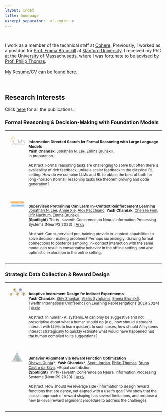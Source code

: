 ```yaml
---
layout: index
title: homepage
excerpt_separator:  <!--more-->
---
```


<style>

table {
  margin-bottom: 1rem;
  width: 100%;
  font-size: 85%;
  border: 0px solid $border-color;
  border-collapse: collapse;
}

td,
th {
  padding: 1rem .25rem;
  border: 0px solid $border-color;
}

th {
  text-align: left;
}

tbody tr:nth-child(odd) td,
tbody tr:nth-child(odd) th {
  background-color: transparent;
}

paper {
 color: #; 
 font-weight:bold;
}

</style>


<br>

<!--<img align="left" width=150px src="/images/dp.jpg"> -->

I work as a member of the technical staff at [Cohere](https://cohere.com/). Previously, I worked as a postdoc for [Prof. Emma Brunskill](https://cs.stanford.edu/people/ebrun/) at [Stanford University](https://www.stanford.edu/). 
I received my PhD at the [University of Massachusetts](https://www.umass.edu/), where I was fortunate to be advised by [Prof. Philip Thomas](https://people.cs.umass.edu/~pthomas/).
<br>  
My Resume/CV can be found [here](/docs/Resume.pdf). 

<br>


## Research Interests

Click [here](/publication) for all the publications.


### Formal Reasoning & Decision-Making with Foundation Models

<table width="100%" align="center" border="0" cellspacing="0" cellpadding="20">


<tr>
       <td width="14%"  valign="top">
            <img src="/images/publications/web_LEAN.png" alt="lean" style="vertical-align:top; width: 80%; margin:0px 10px; border-radius:0%"/> 
     </td>
     <td valign="top" width="85%">
          <p>
              <paper>Information Directed Search for Formal Reasoning with Large Language Models</paper>
              <br>  
              <b>Yash Chandak</b>,    
              <a href='https://jonathannlee.com/'>Jonathan N. Lee</a>,
              <a href='https://cs.stanford.edu/people/ebrun/'>Emma Brunskill</a>.
            <br>
       In preparation.
       <br><br>
       Abstract: Formal reasoning tasks are challenging to solve but often there is availability of rich feedback, unlike a scalar feedback in the classical RL setting. How do we combine LLMs and RL to obtain the best of both for long-horizon (formal) reasoning tasks like theorem proving and code generation?   
          </p>  
     </td>
   </tr> 
    
  <tr>
       <td width="14%"  valign="top">
            <img src="/images/publications/web_DPT.png" alt="DPT" style="vertical-align:top; width: 80%; margin:0px 10px; border-radius:0%"/> 
     </td>
     <td valign="top" width="85%">
          <p>
              <paper>Supervised Pretraining Can Learn In-Context Reinforcement Learning </paper>
              <br>  
              <a href='https://jonathannlee.com/'>Jonathan N. Lee</a>,
              <a href='https://anxie.github.io/'>Annie Xie</a>,
              <a href='https://www.aldopacchiano.ai/'>Aldo Pacchiano</a>,
              <b>Yash Chandak</b>,    
              <a href='https://ai.stanford.edu/~cbfinn/'>Chelsea Finn</a>,
              <a href='https://ofirnachum.github.io/'>Ofir Nachum</a>,
              <a href='https://cs.stanford.edu/people/ebrun/'>Emma Brunskill</a>.
            <br>
            <b>(Spotlight)</b> Thirty-seventh Conference on Neural Information Processing Systems (NeurIPS 2023) | <a href="https://arxiv.org/abs/2306.14892">Arxiv</a>
       <br><br>
       Abstract: Can supervised pre-training provide in-context capabilities to solve decision-making problems? Perhaps surprisingly, drawing formal connections to posterior sampling, in-context interaction with the same model can result in conservative behavior in the offline setting, and also optimistic exploration in the online setting.  
          </p>  
     </td>
  </tr> 
  </table>



### Strategic Data Collection & Reward Design

<table width="100%" align="center" border="0" cellspacing="0" cellpadding="20">
     
<tr>
       <td width="14%"  valign="top">
            <img src="/images/publications/web_DIA.png" alt="DIA" style="vertical-align:top; width: 80%; margin:0px 10px; border-radius:0%"/> 
     </td>
     <td valign="top" width="85%">
          <p>
              <paper>Adaptive Instrument Design for Indirect Experiments</paper>
              <br>  
              <b>Yash Chandak</b>,    
              <a href='https://scholar.google.com/citations?user=yK56jugAAAAJ&hl=en'>Shiv Shankar</a>,
              <a href='https://vsyrgkanis.com/'>Vasilis Syrgkanis</a>,
              <a href='https://cs.stanford.edu/people/ebrun/'>Emma Brunskill</a>.
            <br>
            Twelfth International Conference on Learning Representations (ICLR 2024) | <a href="https://arxiv.org/abs/2312.02438">Arxiv</a>
       <br><br>
       Abstract: In human-AI systems, AI can only be suggestive and not prescriptive about what a human should do (e.g., how should a student interact with LLMs to learn quicker). In such cases, how should AI systems interact strategically to quickly estimate what would have happened had the human complied to its suggestions?  
          </p>  
     </td>
   </tr> 

<tr>
       <td width="14%"  valign="top">
            <img src="/images/publications/web_BARFI.png" alt="BARFI" style="vertical-align:top; width: 80%; margin:0px 10px; border-radius:0%"/> 
     </td>
     <td valign="top" width="85%">
          <p>
              <paper>Behavior Alignment via Reward Function Optimization</paper>
              <br>  
              <a href='https://dhawgupta.com/'>Dhawal Gupta</a>*,
              <b>Yash Chandak</b>*,    
              <a href='https://scottjordan.github.io/scottjordan/'>Scott Jordan</a>,
              <a href='https://people.cs.umass.edu/~pthomas/'>Philip Thomas</a>,
              <a href='https://people.cs.umass.edu/~bsilva/'>Bruno Castro da Silva</a>.
            *Equal contribution
            <br>
            <b>(Spotlight)</b> Thirty-seventh Conference on Neural Information Processing Systems (NeurIPS 2023) | <a href="https://arxiv.org/abs/2310.19007">Arxiv</a>
       <br><br>
       Abstract: How should we leverage side-information to design reward functions that are dense, yet aligned with a user's goal? We show that the classic approach of reward shaping has several limitations, and propose a new bi-level reward alignment procedure to address the challenges. 
        </p>  
     </td>
  </tr> 
  </table>

<!-- 
### Reinforcement Learning for Non-stationary Environments

<table width="100%" align="center" border="0" cellspacing="0" cellpadding="20">
<tr>
     <td width="14%"  valign="top">
            <img src="/images/publications/web_UnO.png" alt="UnO" style="vertical-align:top; width: 80%; margin:0px 10px; border-radius:0%"/> 
     </td>
     <td valign="top" width="85%">
          <p>
              <paper>Universal Off-Policy Evaluation</paper>
              <br>
              <b>Yash Chandak</b>,  
              <a href='https://www.cs.utexas.edu/~sniekum/'>Scott Niekum</a>,
              <a href='https://people.cs.umass.edu/~bsilva/'>Bruno Castro da Silva</a>,
              <a href='https://people.cs.umass.edu/~elm/'>Erik Learned-Miller</a>,
              <a href='https://cs.stanford.edu/people/ebrun/'>Emma Brunskill</a>,
              <a href='https://people.cs.umass.edu/~pthomas/'>Philip Thomas</a>
              <br>
             Thirty-fifth Conference on Neural Information Processing Systems (NeurIPS 2021). <a href="https://arxiv.org/abs/2104.12820">[Pdf]</a> 
            <br>
              <font color='red'>Best Paper</font> award at the Conference on Reinforcement Learning and Decision Making (RLDM 2022).
          </p>  
     </td>
   </tr>
   <tr>
     <td width="14%"  valign="top">
            <img src="/images/publications/prognosticator.png" alt="Future" style="vertical-align:top; width: 80%; margin:0px 10px; border-radius:0%"/> 
     </td>
     <td valign="top" width="85%">
          <p>
              <paper>Optimizing for the Future in Non-Stationary MDPs</paper>
              <br>
              <b>Yash Chandak</b>, 
              <a href='https://research.adobe.com/person/georgios-theocharous/'>Georgios Theocharous</a>,   
              <a href='https://scholar.google.com/citations?user=yK56jugAAAAJ&hl=en'>Shiv Shankar</a>,
              <a href='https://webdocs.cs.ualberta.ca/~whitem/'>Martha White</a>,   
              <a href='https://people.cs.umass.edu/~mahadeva/Site/About_Me.html'>Sridhar Mahadevan</a>,  
              <a href='https://people.cs.umass.edu/~pthomas/'>Philip Thomas</a>
              <br>
              Thirty-seventh International Conference on Machine Learning (ICML 2020). <a href="https://arxiv.org/abs/2005.08158">[Pdf]</a> 
          </p>  
     </td>
   </tr>

  </table>

 -->



<!-- ## Recent 

- Our papers on (a) Behavior Alignment via Reward Function Optimization, and (b) Supervised Pretraining Can Learn In-Context Reinforcement Learning, got spotlight acceptance at NeurIPS'23.
- Our papers on (a) Representations and Exploration for Deep Reinforcement Learning using Singular Value Decomposition, and (b) Understanding Self-Predictive Learning for Reinforcement Learning, got accepted at ICML'23.
- Our paper on obtaining asymptotically unbiased off-policy policy evaluation when reusing old data in nonstationary environments got accepted at AISTATS'23.
- Our papers on (a) Off-Policy evaluation for action-dependent non-stationary environments, and (b) Factored distributionally robust policies for contextual bandits, got accepted at NeurIPS'22.
- PhD done. Graduated! Thanks to Phil for making my PhD journey amazing!
- RLDM 2022 best paper award for our work on universal off-policy evaluation.
<br><br> -->






